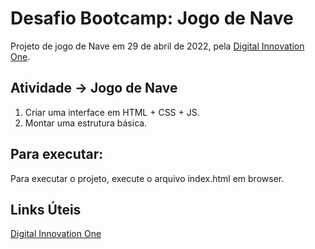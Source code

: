 # Desafio Bootcamp: Jogo de Nave

Projeto de jogo de Nave em 29 de abril de 2022, pela [Digital Innovation One](https://digitalinnovation.one/).

## Atividade -> Jogo de Nave

1. Criar uma interface em HTML + CSS + JS.
2. Montar uma estrutura básica.

## Para executar:

Para executar o projeto, execute o arquivo index.html em browser.

## Links Úteis

[Digital Innovation One](https://digitalinnovation.one/)
